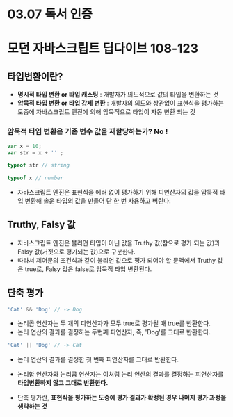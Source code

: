 # 03.07 독서 인증

# 모던 자바스크립트 딥다이브 108-123

## 타입변환이란?
- **명시적 타입 변환 or 타입 캐스팅** : 개발자가 의도적으로 값의 타입을 변환하는 것
- **암묵적 타입 변환 or 타입 강제 변환** : 개발자의 의도와 상관없이 표현식을 평가하는 도중에 자바스크립트 엔진에 의해 암묵적으로 타입이 자동 변환 되는 것

### 암묵적 타입 변환은 기존 변수 값을 재할당하는가? No !
```javascript
var x = 10;
var str = x + '' ;

typeof str // string

typeof x // number
```
- 자바스크립트 엔진은 표현식을 에러 없이 평가하기 위해 피연산자의 값을 암묵적 타입 변환해 솔운 타입의 값을 만들어 단 한 번 사용하고 버린다.


## Truthy, Falsy 값
- 자바스크립트 엔진은 불리언 타입이 아닌 값을 Truthy 값(참으로 평가 되는 값)과 Falsy 값(거짓으로 평가되는 값)으로 구분한다. 
- 따라서 제어문의 조건식과 같이 불리언 값으로 평가 되어야 할 문맥에서 Truthy 값은 true로, Falsy 값은 false로 암묵적 타입 변환된다. 

## 단축 평가
```javascript
'Cat' && 'Dog' // -> Dog
```
- 논리곱 연산자는 두 개의 피연산자가 모두 true로 평가될 때 true를 반환한다.
- 논리 연산의 결과를 결정하는 두번째 피연산자, 즉, 'Dog'를 그대로 반환한다.

```javascript
'Cat' || 'Dog' // -> Cat
```
- 논리 연산의 결과를 결정한 첫 번째 피연산자를 그대로 반환한다.

- 논리합 연산자와 논리곱 연산자는 이처럼 논리 연산의 결과를 결정하는 피연산자를 **타입변환하지 않고 그대로 반환한다.**
- 단축 평가란, **표현식을 평가하는 도중에 평가 결과가 확정된 경우 나머지 평가 과정을 생략하는 것**

